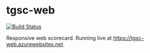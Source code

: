 # tgsc-web

[![Build Status](https://dev.azure.com/aaronbjork/tgsc-deploy/_apis/build/status/aaronbjork.tgsc-api)](https://dev.azure.com/aaronbjork/tgsc-deploy/_build/latest?definitionId=41)

Responsive web scorecard. Running live at https://tgsc-web.azurewebsites.net.
